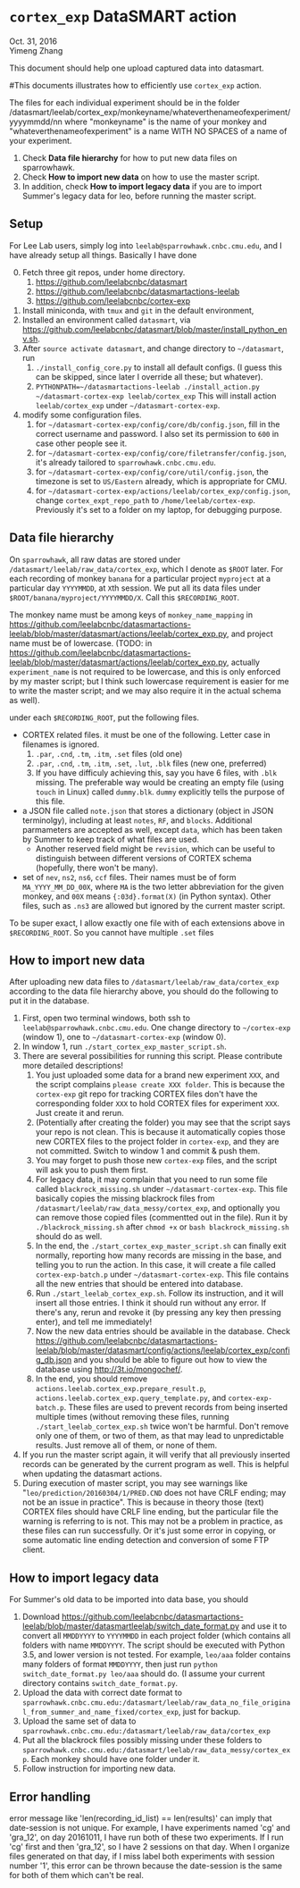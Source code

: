 # `cortex_exp` DataSMART action

Oct. 31, 2016  
Yimeng Zhang

This document should help one upload captured data into datasmart.  

#This documents illustrates how to efficiently use `cortex_exp` action.

The files for each individual experiment should be in the folder /datasmart/leelab/cortex_exp/monkeyname/whateverthenameofexperiment/yyyymmdd/nn
where "monkeyname" is the name of your monkey and "whateverthenameofexperiment" is a name WITH NO SPACES of a name of your experiment.    

1. Check **Data file hierarchy** for how to put new data files on sparrowhawk.
2. Check **How to import new data** on how to use the master script.
3. In addition, check **How to import legacy data** if you are to import Summer's legacy data for leo, before running the master script.

## Setup

For Lee Lab users, simply log into `leelab@sparrowhawk.cnbc.cmu.edu`, and I have already setup all things. Basically I have done

0. Fetch three git repos, under home directory.
	1. <https://github.com/leelabcnbc/datasmart>
	2. <https://github.com/leelabcnbc/datasmartactions-leelab>
	3. <https://github.com/leelabcnbc/cortex-exp>
1. Install miniconda, with `tmux` and `git` in the default environment,
2. Installed an environment called `datasmart`, via <https://github.com/leelabcnbc/datasmart/blob/master/install_python_env.sh>.
3. After `source activate datasmart`, and change directory to `~/datasmart`, run
	1. `./install_config_core.py` to install all default configs. (I guess this can be skipped, since later I override all these; but whatever).
	2. `PYTHONPATH=~/datasmartactions-leelab ./install_action.py ~/datasmart-cortex-exp leelab/cortex_exp` This will install action `leelab/cortex_exp` under `~/datasmart-cortex-exp`.
4. modify some configuration files.
	1. for `~/datasmart-cortex-exp/config/core/db/config.json`, fill in the correct username and password. I also set its permission to `600` in case other people see it.
	2. for `~/datasmart-cortex-exp/config/core/filetransfer/config.json`, it's already tailored to `sparrowhawk.cnbc.cmu.edu`.
	3. for `~/datasmart-cortex-exp/config/core/util/config.json`, the timezone is set to `US/Eastern` already, which is appropriate for CMU.
	4. for `~/datasmart-cortex-exp/actions/leelab/cortex_exp/config.json`, change `cortex_expt_repo_path` to `/home/leelab/cortex-exp`. Previously it's set to a folder on my laptop, for debugging purpose.

## Data file hierarchy

On `sparrowhawk`, all raw datas are stored under `/datasmart/leelab/raw_data/cortex_exp`, which I denote as `$ROOT` later. For each recording of monkey `banana` for a particular project `myproject` at a particular day `YYYYMMDD`, at `X`th session. We put all its data files under `$ROOT/banana/myproject/YYYYMMDD/X`. Call this `$RECORDING_ROOT`.

The monkey name must be among keys of `monkey_name_mapping` in <https://github.com/leelabcnbc/datasmartactions-leelab/blob/master/datasmart/actions/leelab/cortex_exp.py>, and project name must be of lowercase. (TODO: in <https://github.com/leelabcnbc/datasmartactions-leelab/blob/master/datasmart/actions/leelab/cortex_exp.py>, actually `experiment_name` is not required to be lowercase, and this is only enforced by my master script; but I think such lowercase requirement is easier for me to write the master script; and we may also require it in the actual schema as well).

under each `$RECORDING_ROOT`, put the following files.

* CORTEX related files. it must be one of the following. Letter case in filenames is ignored.
	1. `.par`, `.cnd`, `.tm`, `.itm`, `.set` files (old one)
	2. `.par`, `.cnd`, `.tm`, `.itm`, `.set`, `.lut`, `.blk` files (new one, preferred)
	3. If you have difficuly achieving this, say you have 6 files, with `.blk` missing. The preferable way would be creating an empty file (using `touch` in Linux) called `dummy.blk`. `dummy` explicitly tells the purpose of this file.
* a JSON file called `note.json` that stores a dictionary (object in JSON terminolgy), including at least `notes`, `RF`, and `blocks`. Additional parmameters are accepted as well, except `data`, which has been taken by Summer to keep track of what files are used.
	* Another reserved field might be `revision`, which can be useful to distinguish between different versions of CORTEX schema (hopefully, there won't be many).
* set of `nev`, `ns2`, `ns6`, `ccf` files. Their names must be of form `MA_YYYY_MM_DD_00X`, where `MA` is the two letter abbreviation for the given monkey, and `00X` means `{:03d}.format(X)` (in Python syntax). Other files, such as `.ns3` are allowed but ignored by the current master script.

To be super exact, I allow exactly one file with of each extensions above in `$RECORDING_ROOT`. So you cannot have multiple `.set` files

## How to import new data

After uploading new data files to `/datasmart/leelab/raw_data/cortex_exp` according to the data file hierarchy above, you should do the following to put it in the database.

1. First, open two terminal windows, both ssh to `leelab@sparrowhawk.cnbc.cmu.edu`. One change directory to `~/cortex-exp` (window 1), one to `~/datasmart-cortex-exp` (window 0).
2. In window 1, run `./start_cortex_exp_master_script.sh`.
3. There are several possibilities for running this script. Please contribute more detailed descriptions!
	1. You just uploaded some data for a brand new experiment `XXX`, and the script complains `please create XXX folder`. This is because the `cortex-exp` git repo for tracking CORTEX files don't have the corresponding folder `XXX` to hold CORTEX files for experiment `XXX`. Just create it and rerun.
	2. (Potentially after creating the folder) you may see that the script says your repo is not clean. This is because it automatically copies those new CORTEX files to the project folder in `cortex-exp`, and they are not committed. Switch to window 1 and commit & push them.
	3. You may forget to push those new `cortex-exp` files, and the script will ask you to push them first.
	4. For legacy data, it may complain that you need to run some file called `blackrock_missing.sh` under `~/datasmart-cortex-exp`. This file basically copies the missing blackrock files from `/datasmart/leelab/raw_data_messy/cortex_exp`, and optionally you can remove those copied files (commentted out in the file). Run it by `./blackrock_missing.sh` after `chmod +x` or `bash blackrock_missing.sh` should do as well.
	5. In the end, the `./start_cortex_exp_master_script.sh` can finally exit normally, reporting how many records are missing in the base, and telling you to run the action. In this case, it will create a file called `cortex-exp-batch.p` under `~/datasmart-cortex-exp`. This file contains all the new entries that should be entered into database.
	6. Run `./start_leelab_cortex_exp.sh`. Follow its instruction, and it will insert all those entries. I think it should run without any error. If there's any, rerun and revoke it (by pressing any key then pressing enter), and tell me immediately!
	7. Now the new data entries should be available in the database. Check <https://github.com/leelabcnbc/datasmartactions-leelab/blob/master/datasmart/config/actions/leelab/cortex_exp/config_db.json> and you should be able to figure out how to view the database using <http://3t.io/mongochef/>.
	8. In the end, you should remove `actions.leelab.cortex_exp.prepare_result.p`, `actions.leelab.cortex_exp.query_template.py`, and `cortex-exp-batch.p`. These files are used to prevent records from being inserted multiple times (without removing these files, running `./start_leelab_cortex_exp.sh` twice won't be harmful. Don't remove only one of them, or two of them, as that may lead to unpredictable results. Just remove all of them, or none of them.
4. If you run the master script again, it will verify that all previously inserted records can be generated by the current program as well. This is helpful when updating the datasmart actions.
5. During execution of master script, you may see warnings like "`leo/prediction/20160304/1/PRED.CND` does not have CRLF ending; may not be an issue in practice". This is because in theory those (text) CORTEX files should have CRLF line ending, but the particular file the warning is referring to is not. This may not be a problem in practice, as these files can run successfully. Or it's just some error in copying, or some automatic line ending detection and conversion of some FTP client.

## How to import legacy data

For Summer's old data to be imported into data base, you should

1. Download <https://github.com/leelabcnbc/datasmartactions-leelab/blob/master/datasmartleelab/switch_date_format.py> and use it to convert all `MMDDYYYY` to `YYYYMMDD` in each project folder (which contains all folders with name `MMDDYYYY`. The script should be executed with Python 3.5, and lower version is not tested. For example, `leo/aaa` folder contains many folders of format `MMDDYYYY`, then just run `python switch_date_format.py leo/aaa` should do. (I assume your current directory contains `switch_date_format.py`.
2. Upload the data with correct date format to `sparrowhawk.cnbc.cmu.edu:/datasmart/leelab/raw_data_no_file_original_from_summer_and_name_fixed/cortex_exp`, just for backup.
3. Upload the same set of data to `sparrowhawk.cnbc.cmu.edu:/datasmart/leelab/raw_data/cortex_exp`
4. Put all the blackrock files possibly missing under these folders to  `sparrowhawk.cnbc.cmu.edu:/datasmart/leelab/raw_data_messy/cortex_exp`. Each monkey should have one folder under it.
5. Follow instruction for importing new data.

## Error handling
error message like 'len(recording_id_list) == len(results)' can imply that date-session is not unique. For example, I have experiments named 'cg' and 'gra_12', on day 20161011, I have run both of these two experiments. If I run 'cg' first and then 'gra_12', so I have 2 sessions on that day. When I organize files generated on that day, if I miss label both experiments with session number '1', this error can be thrown because the date-session is the same for both of them which can't be real.
